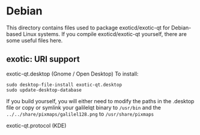 
Debian
====================
This directory contains files used to package exoticd/exotic-qt
for Debian-based Linux systems. If you compile exoticd/exotic-qt yourself, there are some useful files here.

## exotic: URI support ##


exotic-qt.desktop  (Gnome / Open Desktop)
To install:

	sudo desktop-file-install exotic-qt.desktop
	sudo update-desktop-database

If you build yourself, you will either need to modify the paths in
the .desktop file or copy or symlink your galilelqt binary to `/usr/bin`
and the `../../share/pixmaps/galilel128.png` to `/usr/share/pixmaps`

exotic-qt.protocol (KDE)

